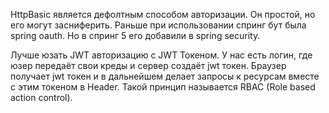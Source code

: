 HttpBasic является дефолтным способом авторизации. Он простой, но его могут засниферить.
Раньше при использовании спринг бут была spring oauth. Но в спринг 5 его добавили в 
spring security.

Лучше юзать JWT авторизацию с JWT Токеном. У нас есть логин, где юзер передаёт свои креды
и сервер создаёт jwt токен. Браузер получает jwt токен и в дальнейшем делает запросы к ресурсам
вместе с этим токеном в Header.
Такой принцип называется RBAC (Role based action control).

